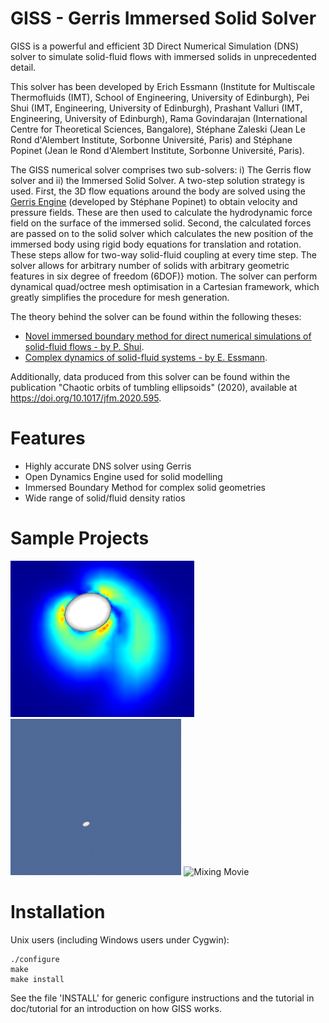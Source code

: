 # GISS - Gerris Immersed Solid Solver
GISS is a powerful and efficient 3D Direct Numerical Simulation (DNS) solver to simulate solid-fluid flows with immersed solids in unprecedented detail.

This solver has been developed by Erich Essmann (Institute for Multiscale Thermofluids (IMT), School of Engineering, University of Edinburgh), Pei Shui (IMT, Engineering, University of Edinburgh), Prashant Valluri (IMT, Engineering, University of Edinburgh), Rama Govindarajan (International Centre for Theoretical Sciences, Bangalore), Stéphane Zaleski (Jean Le Rond d'Alembert Institute, Sorbonne Université, Paris) and Stéphane Popinet (Jean le Rond d'Alembert Institute, Sorbonne Université, Paris). 

The GISS numerical solver comprises two sub-solvers: i) The Gerris flow solver and ii) the Immersed Solid Solver. A two-step solution strategy is used. First, the 3D flow equations around the body are solved using the [Gerris Engine](http://gfs.sourceforge.net/wiki/index.php/Main_Page) (developed by Stéphane Popinet) to obtain velocity and pressure fields. These are then used to calculate the hydrodynamic force field on the surface of the immersed solid.  Second, the calculated forces are passed on to the solid solver which calculates the new position of the immersed body using rigid body equations for translation and rotation. These steps allow for two-way solid-fluid coupling at every time step. The solver allows for arbitrary number of solids with arbitrary geometric features in six degree of freedom (6DOF)} motion. The solver can perform dynamical quad/octree mesh optimisation in a Cartesian framework, which greatly simplifies the procedure for mesh generation.

The theory behind the solver can be found within the following theses:
* [Novel immersed boundary method for direct numerical simulations of solid-fluid flows - by P. Shui](https://era.ed.ac.uk/bitstream/handle/1842/10050/Shui2015.pdf?sequence=4&isAllowed=y).
* [Complex dynamics of solid-fluid systems - by E. Essmann](https://era.ed.ac.uk/bitstream/handle/1842/37085/Essmann2020.pdf?sequence=1&isAllowed=y).

Additionally, data produced from this solver can be found within the publication "Chaotic orbits of tumbling ellipsoids" (2020), available at https://doi.org/10.1017/jfm.2020.595.

Features
========
* Highly accurate DNS solver using Gerris 
* Open Dynamics Engine used for solid modelling
* Immersed Boundary Method for complex solid geometries
* Wide range of solid/fluid density ratios

Sample Projects
===============

<img src="archive/images/Symmertic_Far_field.png" alt="Chaotic Ellipsoid" height="250"/> <img src="archive/images/Chaotic-Movie.gif" alt="Chaotic Movie" height="250"/> <img src="archive/images/mixing-movie.gif" alt="Mixing Movie" height="250"/>

Installation
============

Unix users (including Windows users under Cygwin):

```shell
./configure
make
make install
```

See the file 'INSTALL' for generic configure instructions and the tutorial
in doc/tutorial for an introduction on how GISS works.


